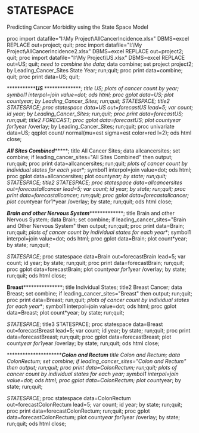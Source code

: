# STATESPACE
Predicting Cancer Morbidity using the State Space Model


proc import
datafile="I:\My Project\AllCancerIncidence.xlsx"
DBMS=excel REPLACE
out=project;
quit;
proc import
datafile="I:\My Project\AllCancerIncidence2.xlsx"
DBMS=excel REPLACE
out=project2;
quit;
proc import
datafile="I:\My Project\US.xlsx"
DBMS=excel REPLACE
out=US;
quit;
*need to combine the data*;
data combine;
set project project2;
by Leading_Cancer_Sites State Year;
run;quit;
proc print data=combine;
quit;
proc print data=US;
quit;


**********************************************US***********************************
******************;
title US;
*plots of cancer count by year**;
symbol1 interpol=join
value=dot;
ods html;
proc gplot data=US;
plot count*year;
by Leading_Cancer_Sites;
run;quit;
*STATESPACE*;
title2 STATESPACE;
proc statespace data=US out=forecastUS lead=5;
var count;
id year;
by Leading_Cancer_Sites;
run;quit;
proc print data=forecastUS;
run;quit;
title2 FORECAST;
proc gplot data=forecastUS;
plot count*year for1*year /overlay;
by Leading_Cancer_Sites;
run;quit;
proc univariate data=US;
qqplot count/ normal(mu=est sigma=est color=red l=2);
ods html close;


*************************************All Sites
Combined******************************************;
title All Cancer Sites;
data allcancersites;
set combine;
if leading_cancer_sites="All Sites Combined" then output;
run;quit;
proc print data=allcancersites;
run;quit;
*plots of cancer count by individual states for each year**;
symbol1 interpol=join
value=dot;
ods html;
proc gplot data=allcancersites;
plot count*year;
by state;
run;quit;
*STATESPACE*;
title2 STATESPACE;
proc statespace data=allcancersites out=forecastallcancer lead=5;
var count;
id year;
by state;
run;quit;
proc print data=forecastallcancer;
run;quit;
proc gplot data=forecastallcancer;
plot count*year for1*year /overlay;
by state;
run;quit;
ods html close;


*****************************Brain and other Nervous
System******************************************;
title Brain and other Nervous System;
data Brain;
set combine;
if leading_cancer_sites="Brain and Other Nervous System" then output;
run;quit;
proc print data=Brain;
run;quit;
*plots of cancer count by individual states for each year**;
symbol1 interpol=join
value=dot;
ods html;
proc gplot data=Brain;
plot count*year;
by state;
run;quit;


*STATESPACE*;
proc statespace data=Brain out=forecastBrain lead=5;
var count;
id year;
by state;
run;quit;
proc print data=forecastBrain;
run;quit;
proc gplot data=forecastBrain;
plot count*year for1*year /overlay;
by state;
run;quit;
ods html close;


****************************Breast*******************************************;
title Individual States;
title2 Breast Cancer;
data Breast;
set combine;
if leading_cancer_sites="Breast" then output;
run;quit;
proc print data=Breast;
run;quit;
*plots of cancer count by individual states for each year**;
symbol1 interpol=join
value=dot;
ods html;
proc gplot data=Breast;
plot count*year;
by state;
run;quit;


*STATESPACE*;
title3 STATESPACE;
proc statespace data=Breast out=forecastBreast lead=5;
var count;
id year;
by state;
run;quit;
proc print data=forecastBreast;
run;quit;
proc gplot data=forecastBreast;
plot count*year for1*year /overlay;
by state;
run;quit;
ods html close;

**********************************Colon and
Rectum***********
title Colon and Rectum;
data ColonRectum;
set combine;
if leading_cancer_sites="Colon and Rectum" then output;
run;quit;
proc print data=ColonRectum;
run;quit;
*plots of cancer count by individual states for each year**;
symbol1 interpol=join
value=dot;
ods html;
proc gplot data=ColonRectum;
plot count*year;
by state;
run;quit;


*STATESPACE*;
proc statespace data=ColonRectum out=forecastColonRectum lead=5;
var count;
id year;
by state;
run;quit;
proc print data=forecastColonRectum;
run;quit;
proc gplot data=forecastColonRectum;
plot count*year for1*year /overlay;
by state;
run;quit;
ods html close;
